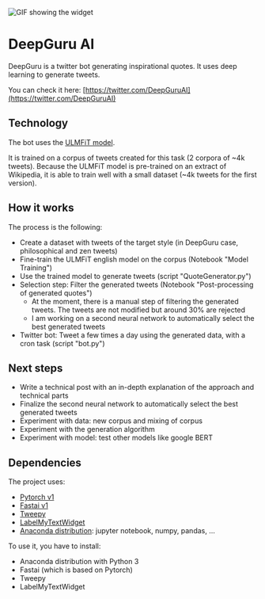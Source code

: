![GIF showing the widget](https://github.com/tchambon/DeepGuru/blob/master/media/screenDeepGuru.jpg "DeepGuru picture")

# DeepGuru AI

DeepGuru is a twitter bot generating inspirational quotes. It uses deep learning to generate tweets.

You can check it here: [https://twitter.com/DeepGuruAI](https://twitter.com/DeepGuruAI)

## Technology

The bot uses the [ULMFiT model](https://arxiv.org/abs/1801.06146).

It is trained on a corpus of tweets created for this task (2 corpora of ~4k tweets).
Because the ULMFiT model is pre-trained on an extract of Wikipedia, it is able to train well with a small dataset (~4k tweets for the first version).

## How it works

The process is the following:

- Create a dataset with tweets of the target style (in DeepGuru case, philosophical and zen tweets)
- Fine-train the ULMFiT english model on the corpus (Notebook "Model Training")
- Use the trained model to generate tweets (script "QuoteGenerator.py")
- Selection step: Filter the generated tweets (Notebook "Post-processing of generated quotes")
    - At the moment, there is a manual step of filtering the generated tweets. The tweets are not modified but around 30% are rejected
    - I am working on a second neural network to automatically select the best generated tweets
- Twitter bot: Tweet a few times a day using the generated data, with a cron task (script "bot.py")

## Next steps

- Write a technical post with an  in-depth explanation of the approach and technical parts
- Finalize the second neural network to automatically select the best generated tweets
- Experiment with data: new corpus and mixing  of corpus
- Experiment with the generation algorithm
- Experiment with model: test other models like google BERT

## Dependencies

The project uses:

- [Pytorch v1](https://github.com/pytorch/pytorch)
- [Fastai v1](https://github.com/fastai/fastai)
- [Tweepy](https://github.com/tweepy/tweepy)
- [LabelMyTextWidget](https://github.com/tchambon/LabelMyTextWidget)
- [Anaconda distribution](https://www.anaconda.com/): jupyter notebook, numpy, pandas, ...

To use it, you have to install:

- Anaconda distribution with Python 3
- Fastai (which is based on Pytorch)
- Tweepy
- LabelMyTextWidget
